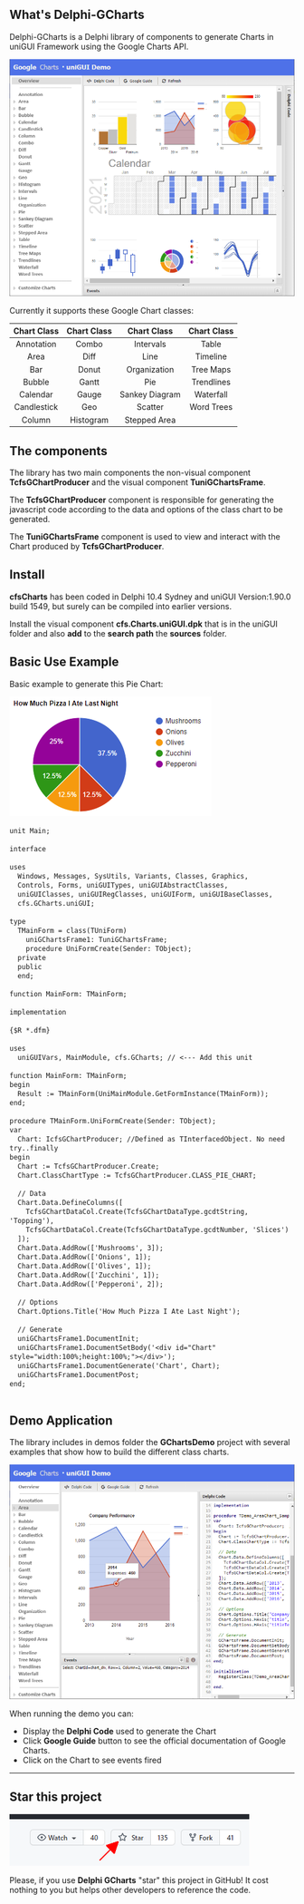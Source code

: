 

## What's Delphi-GCharts

Delphi-GCharts is a Delphi library of components to generate Charts in uniGUI Framework using the Google Charts API. 



![Overview](./img/Overview.png)



Currently it supports  these Google Chart classes: 

| Chart Class | Chart Class |  Chart Class   | Chart Class |
| :---------: | :---------: | :------------: | :---------: |
| Annotation  |    Combo    |   Intervals    |    Table    |
|    Area     |    Diff     |      Line      |  Timeline   |
|     Bar     |    Donut    |  Organization  |  Tree Maps  |
|   Bubble    |    Gantt    |      Pie       | Trendlines  |
|  Calendar   |    Gauge    | Sankey Diagram |  Waterfall  |
| Candlestick |     Geo     |    Scatter     | Word Trees  |
|   Column    |  Histogram  |  Stepped Area  |             |



## The components

The library has two main components the non-visual component **TcfsGChartProducer** and the visual component **TuniGChartsFrame**.

The **TcfsGChartProducer** component is responsible for generating the javascript code according to the data and options of the class chart to be generated. 

The **TuniGChartsFrame** component is used to view and interact with the Chart produced by **TcfsGChartProducer**.

## Install

**cfsCharts** has been coded in Delphi 10.4 Sydney and uniGUI Version:1.90.0 build 1549, but surely can be compiled into earlier versions.

Install the visual component **cfs.Charts.uniGUI.dpk** that is in the uniGUI folder and also **add** to the **search path** the **sources** folder.



## Basic Use Example

Basic example to generate this Pie Chart:

![Pie Chart Sample](./img/PieChartSample.png)

````Delphi
unit Main;

interface

uses
  Windows, Messages, SysUtils, Variants, Classes, Graphics,
  Controls, Forms, uniGUITypes, uniGUIAbstractClasses,
  uniGUIClasses, uniGUIRegClasses, uniGUIForm, uniGUIBaseClasses,
  cfs.GCharts.uniGUI;

type
  TMainForm = class(TUniForm)
    uniGChartsFrame1: TuniGChartsFrame;
    procedure UniFormCreate(Sender: TObject);
  private
  public
  end;

function MainForm: TMainForm;

implementation

{$R *.dfm}

uses
  uniGUIVars, MainModule, cfs.GCharts; // <--- Add this unit

function MainForm: TMainForm;
begin
  Result := TMainForm(UniMainModule.GetFormInstance(TMainForm));
end;

procedure TMainForm.UniFormCreate(Sender: TObject);
var
  Chart: IcfsGChartProducer; //Defined as TInterfacedObject. No need try..finally
begin
  Chart := TcfsGChartProducer.Create;
  Chart.ClassChartType := TcfsGChartProducer.CLASS_PIE_CHART;

  // Data
  Chart.Data.DefineColumns([
    TcfsGChartDataCol.Create(TcfsGChartDataType.gcdtString, 'Topping'),
    TcfsGChartDataCol.Create(TcfsGChartDataType.gcdtNumber, 'Slices')
  ]);
  Chart.Data.AddRow(['Mushrooms', 3]);
  Chart.Data.AddRow(['Onions', 1]);
  Chart.Data.AddRow(['Olives', 1]);
  Chart.Data.AddRow(['Zucchini', 1]);
  Chart.Data.AddRow(['Pepperoni', 2]);

  // Options
  Chart.Options.Title('How Much Pizza I Ate Last Night');

  // Generate
  uniGChartsFrame1.DocumentInit;
  uniGChartsFrame1.DocumentSetBody('<div id="Chart" style="width:100%;height:100%;"></div>');
  uniGChartsFrame1.DocumentGenerate('Chart', Chart);
  uniGChartsFrame1.DocumentPost;
end;


````



## Demo Application

The library includes in demos folder the **GChartsDemo** project with several examples that show how to build the different class charts.

![Pie Chart Sample](./img/Demo.png)



When running the demo you can:

- Display the **Delphi Code** used to generate the Chart
- Click **Google Guide** button to see the official documentation of Google Charts.
- Click on the Chart  to see events fired



------

## Star this project

![Star this project](./img/Star.png)

Please, if you use **Delphi GCharts** "star" this project in GitHub! It cost nothing to you but helps other developers to reference the code.





